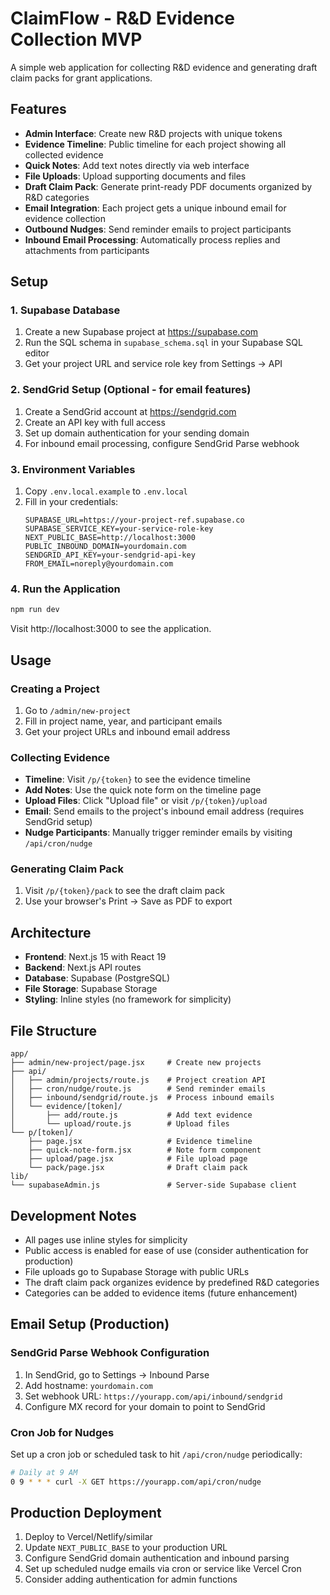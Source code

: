 # ClaimFlow - R&D Evidence Collection MVP

A simple web application for collecting R&D evidence and generating draft claim packs for grant applications.

## Features

- **Admin Interface**: Create new R&D projects with unique tokens
- **Evidence Timeline**: Public timeline for each project showing all collected evidence
- **Quick Notes**: Add text notes directly via web interface
- **File Uploads**: Upload supporting documents and files
- **Draft Claim Pack**: Generate print-ready PDF documents organized by R&D categories
- **Email Integration**: Each project gets a unique inbound email for evidence collection
- **Outbound Nudges**: Send reminder emails to project participants
- **Inbound Email Processing**: Automatically process replies and attachments from participants

## Setup

### 1. Supabase Database

1. Create a new Supabase project at https://supabase.com
2. Run the SQL schema in `supabase_schema.sql` in your Supabase SQL editor
3. Get your project URL and service role key from Settings → API

### 2. SendGrid Setup (Optional - for email features)

1. Create a SendGrid account at https://sendgrid.com
2. Create an API key with full access
3. Set up domain authentication for your sending domain
4. For inbound email processing, configure SendGrid Parse webhook

### 3. Environment Variables

1. Copy `.env.local.example` to `.env.local`
2. Fill in your credentials:
   ```
   SUPABASE_URL=https://your-project-ref.supabase.co
   SUPABASE_SERVICE_KEY=your-service-role-key
   NEXT_PUBLIC_BASE=http://localhost:3000
   PUBLIC_INBOUND_DOMAIN=yourdomain.com
   SENDGRID_API_KEY=your-sendgrid-api-key
   FROM_EMAIL=noreply@yourdomain.com
   ```

### 4. Run the Application

```bash
npm run dev
```

Visit http://localhost:3000 to see the application.

## Usage

### Creating a Project

1. Go to `/admin/new-project`
2. Fill in project name, year, and participant emails
3. Get your project URLs and inbound email address

### Collecting Evidence

- **Timeline**: Visit `/p/{token}` to see the evidence timeline
- **Add Notes**: Use the quick note form on the timeline page
- **Upload Files**: Click "Upload file" or visit `/p/{token}/upload`
- **Email**: Send emails to the project's inbound email address (requires SendGrid setup)
- **Nudge Participants**: Manually trigger reminder emails by visiting `/api/cron/nudge`

### Generating Claim Pack

1. Visit `/p/{token}/pack` to see the draft claim pack
2. Use your browser's Print → Save as PDF to export

## Architecture

- **Frontend**: Next.js 15 with React 19
- **Backend**: Next.js API routes
- **Database**: Supabase (PostgreSQL)
- **File Storage**: Supabase Storage
- **Styling**: Inline styles (no framework for simplicity)

## File Structure

```
app/
├── admin/new-project/page.jsx     # Create new projects
├── api/
│   ├── admin/projects/route.js    # Project creation API
│   ├── cron/nudge/route.js        # Send reminder emails
│   ├── inbound/sendgrid/route.js  # Process inbound emails
│   └── evidence/[token]/
│       ├── add/route.js           # Add text evidence
│       └── upload/route.js        # Upload files
└── p/[token]/
    ├── page.jsx                   # Evidence timeline
    ├── quick-note-form.jsx        # Note form component
    ├── upload/page.jsx            # File upload page
    └── pack/page.jsx              # Draft claim pack
lib/
└── supabaseAdmin.js               # Server-side Supabase client
```

## Development Notes

- All pages use inline styles for simplicity
- Public access is enabled for ease of use (consider authentication for production)
- File uploads go to Supabase Storage with public URLs
- The draft claim pack organizes evidence by predefined R&D categories
- Categories can be added to evidence items (future enhancement)

## Email Setup (Production)

### SendGrid Parse Webhook Configuration

1. In SendGrid, go to Settings → Inbound Parse
2. Add hostname: `yourdomain.com`
3. Set webhook URL: `https://yourapp.com/api/inbound/sendgrid`
4. Configure MX record for your domain to point to SendGrid

### Cron Job for Nudges

Set up a cron job or scheduled task to hit `/api/cron/nudge` periodically:
```bash
# Daily at 9 AM
0 9 * * * curl -X GET https://yourapp.com/api/cron/nudge
```

## Production Deployment

1. Deploy to Vercel/Netlify/similar
2. Update `NEXT_PUBLIC_BASE` to your production URL
3. Configure SendGrid domain authentication and inbound parsing
4. Set up scheduled nudge emails via cron or service like Vercel Cron
5. Consider adding authentication for admin functions
